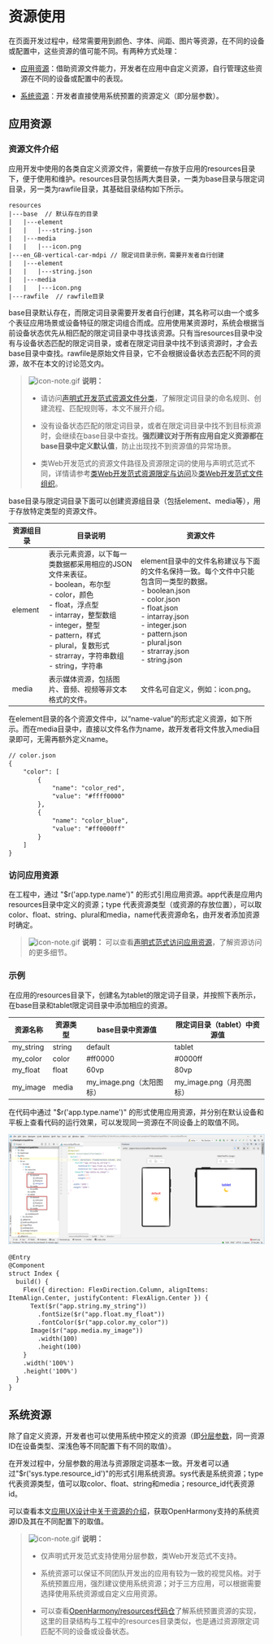 # 资源使用


在页面开发过程中，经常需要用到颜色、字体、间距、图片等资源，在不同的设备或配置中，这些资源的值可能不同。有两种方式处理：


- [应用资源](#应用资源)：借助资源文件能力，开发者在应用中自定义资源，自行管理这些资源在不同的设备或配置中的表现。

- [系统资源](#系统资源)：开发者直接使用系统预置的资源定义（即分层参数）。


## 应用资源


### 资源文件介绍

应用开发中使用的各类自定义资源文件，需要统一存放于应用的resources目录下，便于使用和维护。resources目录包括两大类目录，一类为base目录与限定词目录，另一类为rawfile目录，其基础目录结构如下所示。

  
```
resources
|---base  // 默认存在的目录
|   |---element
|   |   |---string.json
|   |---media
|   |   |---icon.png
|---en_GB-vertical-car-mdpi // 限定词目录示例，需要开发者自行创建   
|   |---element
|   |   |---string.json
|   |---media
|   |   |---icon.png
|---rawfile  // rawfile目录
```

base目录默认存在，而限定词目录需要开发者自行创建，其名称可以由一个或多个表征应用场景或设备特征的限定词组合而成。应用使用某资源时，系统会根据当前设备状态优先从相匹配的限定词目录中寻找该资源。只有当resources目录中没有与设备状态匹配的限定词目录，或者在限定词目录中找不到该资源时，才会去base目录中查找。rawfile是原始文件目录，它不会根据设备状态去匹配不同的资源，故不在本文的讨论范文内。

> ![icon-note.gif](public_sys-resources/icon-note.gif) **说明：**
> - 请访问[声明式开发范式资源文件分类](../../ui/ui-ts-basic-resource-file-categories.md)，了解限定词目录的命名规则、创建流程、匹配规则等，本文不展开介绍。
> 
> - 没有设备状态匹配的限定词目录，或者在限定词目录中找不到目标资源时，会继续在base目录中查找。**强烈建议对于所有应用自定义资源都在base目录中定义默认值**，防止出现找不到资源值的异常场景。
> 
> - 类Web开发范式的资源文件路径及资源限定词的使用与声明式范式不同，详情请参考[类Web开发范式资源限定与访问](../../ui/js-framework-resource-restriction.md)及[类Web开发范式文件组织](../../ui/js-framework-file.md)。

base目录与限定词目录下面可以创建资源组目录（包括element、media等），用于存放特定类型的资源文件。

  | 资源组目录 | 目录说明 | 资源文件 | 
| -------- | -------- | -------- |
| element | 表示元素资源，以下每一类数据都采用相应的JSON文件来表征。<br/>-&nbsp;boolean，布尔型<br/>-&nbsp;color，颜色<br/>-&nbsp;float，浮点型<br/>-&nbsp;intarray，整型数组<br/>-&nbsp;integer，整型<br/>-&nbsp;pattern，样式<br/>-&nbsp;plural，复数形式<br/>-&nbsp;strarray，字符串数组<br/>-&nbsp;string，字符串 | element目录中的文件名称建议与下面的文件名保持一致。每个文件中只能包含同一类型的数据。<br/>-&nbsp;boolean.json<br/>-&nbsp;color.json<br/>-&nbsp;float.json<br/>-&nbsp;intarray.json<br/>-&nbsp;integer.json<br/>-&nbsp;pattern.json<br/>-&nbsp;plural.json<br/>-&nbsp;strarray.json<br/>-&nbsp;string.json | 
| media | 表示媒体资源，包括图片、音频、视频等非文本格式的文件。 | 文件名可自定义，例如：icon.png。 | 

在element目录的各个资源文件中，以“name-value”的形式定义资源，如下所示。而在media目录中，直接以文件名作为name，故开发者将文件放入media目录即可，无需再额外定义name。

  
```
// color.json
{
    "color": [
        {
            "name": "color_red",
            "value": "#ffff0000"
        },
        {
            "name": "color_blue",
            "value": "#ff0000ff"
        }
    ]
}
```


### 访问应用资源

在工程中，通过 "$r('app.type.name')" 的形式引用应用资源。app代表是应用内resources目录中定义的资源；type 代表资源类型（或资源的存放位置），可以取 color、float、string、plural和media，name代表资源命名，由开发者添加资源时确定。

> ![icon-note.gif](public_sys-resources/icon-note.gif) **说明：**
> 可以查看[声明式范式访问应用资源](../../ui/ts-resource-access.md)，了解资源访问的更多细节。


### 示例

在应用的resources目录下，创建名为tablet的限定词子目录，并按照下表所示，在base目录和tablet限定词目录中添加相应的资源。

  | 资源名称 | 资源类型 | base目录中资源值 | 限定词目录（tablet）中资源值 | 
| -------- | -------- | -------- | -------- |
| my_string | string | default | tablet | 
| my_color | color | \#ff0000 | \#0000ff | 
| my_float | float | 60vp | 80vp | 
| my_image | media | my_image.png（太阳图标） | my_image.png（月亮图标） | 

在代码中通过 "$r('app.type.name')" 的形式使用应用资源，并分别在默认设备和平板上查看代码的运行效果，可以发现同一资源在不同设备上的取值不同。

![zh-cn_image_0000001325731389](figures/zh-cn_image_0000001325731389.png)

  
```
@Entry
@Component
struct Index {
  build() {
    Flex({ direction: FlexDirection.Column, alignItems: ItemAlign.Center, justifyContent: FlexAlign.Center }) {
      Text($r("app.string.my_string"))
        .fontSize($r("app.float.my_float"))
        .fontColor($r("app.color.my_color"))
      Image($r("app.media.my_image"))
        .width(100)
        .height(100)
    }
    .width('100%')
    .height('100%')
  }
}
```


## 系统资源

除了自定义资源，开发者也可以使用系统中预定义的资源（即[分层参数](visual-basics.md)，同一资源ID在设备类型、深浅色等不同配置下有不同的取值）。

在开发过程中，分层参数的用法与资源限定词基本一致。开发者可以通过"$r('sys.type.resource_id')"的形式引用系统资源。sys代表是系统资源；type代表资源类型，值可以取color、float、string和media；resource_id代表资源id。

可以查看本文[应用UX设计中关于资源的介绍](design-resources.md)，获取OpenHarmony支持的系统资源ID及其在不同配置下的取值。

> ![icon-note.gif](public_sys-resources/icon-note.gif) **说明：**
> - 仅声明式开发范式支持使用分层参数，类Web开发范式不支持。
> 
> - 系统资源可以保证不同团队开发出的应用有较为一致的视觉风格。对于系统预置应用，强烈建议使用系统资源；对于三方应用，可以根据需要选择使用系统资源或自定义应用资源。
> 
> - 可以查看[OpenHarmony/resources代码仓](https://gitee.com/openharmony/resources/tree/master/systemres/main/resources)了解系统预置资源的实现，这里的目录结构与工程中的resources目录类似，也是通过资源限定词匹配不同的设备或设备状态。
